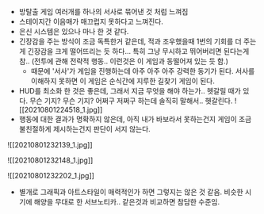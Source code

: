 - 방탈출 게임 여러개를 하나의 서사로 묶어낸 것 처럼 느껴짐
- 스테이지간 이음매가 매끄럽지 못하다고 느껴진다.
- 은신 시스템은 있으나 마나 한 것 같다.
- 긴장감을 주는 방식이 조금 독특한거 같은데, 적과 조우했을때 1번의 기회를 더 주는게 긴장감을 크게 떨어뜨리는 듯 하다... 특히 그냥 무시하고 뛰어버리면 된다는게 참.. (전투에 관해 전략적 행동.. 이런것은 이 게임과 동떨어져 있는 듯 함.)
	- 때문에 '서사'가 게임을 진행하는데 아주 아주 아주 강력한 동기가 된다. 서사를 이해하지 못하면 이 게임은 순식간에 지루한 길찾기 게임이 된다.
- HUD를 최소화 한 것은 좋은데, 그래서 지금 무엇을 해야 하는가.. 헷갈릴 때가 있다. 무슨 기지? 무슨 기지? 어쩌구 저쩌구 하는데 솔직히 말해서.. 헷갈린다.
![[20210801224518_1.jpg]]
- 행동에 대한 결과가 명확하지 않은데, 아직 내가 바보라서 못하는건지 게임이 조금 불친절하게 제시하는건지 판단이 서지 않는다.

![[20210801232139_1.jpg]]

![[20210801232148_1.jpg]]

![[20210801232202_1.jpg]]

- 별개로 그래픽과 아트스타일이 매력적인가 하면 그렇지는 않은 것 같음. 비슷한 시기에 해양을 무대로 한 서브노티카.. 같은것과 비교하면 참담한 수준임.